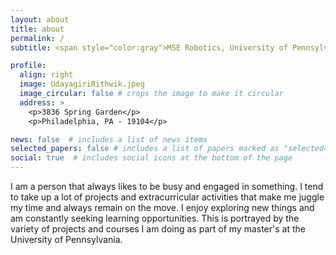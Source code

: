 ```yaml
---
layout: about
title: about
permalink: /
subtitle: <span style="color:gray">MSE Robotics, University of Pennsylvania</span>

profile:
  align: right
  image: UdayagiriRithwik.jpeg
  image_circular: false # crops the image to make it circular
  address: >
    <p>3836 Spring Garden</p>
    <p>Philadelphia, PA - 19104</p>

news: false  # includes a list of news items
selected_papers: false # includes a list of papers marked as "selected={true}"
social: true  # includes social icons at the bottom of the page
---
```


I am a person that always likes to be busy and engaged in something. I tend to take up a lot of projects and extracurricular activities that make me juggle my time and always remain on the move. I enjoy exploring new things and am constantly seeking learning opportunities. This is portrayed by the variety of projects and courses I am doing as part of my master's at the University of Pennsylvania.